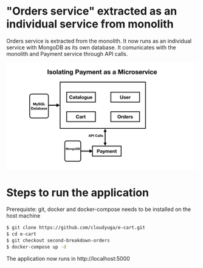 # "Orders service" extracted as an individual service from monolith

Orders service is extracted from the monolith.  It now runs as an individual service with MongoDB as its own database. 
It comunicates with the monolith and Payment service through API calls.

![](images/Payment.jpeg?raw=true)

# Steps to run the application
Prerequiste: git, docker and docker-compose needs to be installed on the host machine

```sh
$ git clone https://github.com/cloudyuga/e-cart.git
$ cd e-cart
$ git checkout second-breakdown-orders
$ docker-compose up -d
```
The application now runs in http://localhost:5000